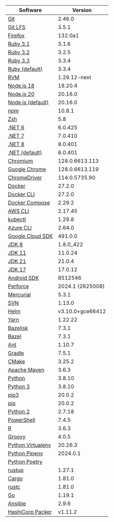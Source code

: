 [//]: # (title: Preinstalled Software on TeamCity Cloud Ubuntu Agents)
[//]: # (auxiliary-id: Preinstalled Software on TeamCity Cloud Ubuntu Agents)

<snippet id="ubuntu-jb-agents">

|Software|Version|
|---|---|
|[Git](https://git-scm.com/)|2.46.0|
|[Git LFS](https://git-lfs.github.com/)|3.5.1|
|[Firefox](https://www.mozilla.org/en-US/firefox/)|132.0a1|
|[Ruby 3.1](https://www.ruby-lang.org/en/)|3.1.6|
|[Ruby 3.2](https://www.ruby-lang.org/en/)|3.2.5|
|[Ruby 3.3](https://www.ruby-lang.org/en/)|3.3.4|
|[Ruby (default)](https://www.ruby-lang.org/en/)|3.3.4|
|[RVM](https://rvm.io/)|1.29.12-next|
|[Node.js 18](https://nodejs.org/)|18.20.4|
|[Node.js 20](https://nodejs.org/)|20.16.0|
|[Node.js (default)](https://nodejs.org/)|20.16.0|
|[npm](https://www.npmjs.com/)|10.8.1|
|[Zsh](https://www.zsh.org/)|5.8|
|[.NET 6](https://dotnet.microsoft.com/)|6.0.425|
|[.NET 7](https://dotnet.microsoft.com/)|7.0.410|
|[.NET 8](https://dotnet.microsoft.com/)|8.0.401|
|[.NET (default)](https://dotnet.microsoft.com/)|8.0.401|
|[Chromium](https://www.chromium.org/)|128.0.6613.113|
|[Google Chrome](https://www.google.com/chrome/)|128.0.6613.119|
|[ChromeDriver](https://chromedriver.chromium.org/)|114.0.5735.90|
|[Docker](https://www.docker.com/)|27.2.0|
|[Docker CLI](https://docs.docker.com/engine/reference/commandline/cli/)|27.2.0|
|[Docker Compose](https://docs.docker.com/compose/)|2.29.2|
|[AWS CLI](https://aws.amazon.com/cli/)|2.17.45|
|[kubectl](https://kubernetes.io/docs/tasks/tools/#kubectl)|1.29.8|
|[Azure CLI](https://docs.microsoft.com/en-us/cli/azure/)|2.64.0|
|[Google Cloud SDK](https://cloud.google.com/sdk)|491.0.0|
|[JDK 8](https://docs.aws.amazon.com/corretto/latest/corretto-8-ug/downloads-list.html)|1.8.0_422|
|[JDK 11](https://docs.aws.amazon.com/corretto/latest/corretto-11-ug/downloads-list.html)|11.0.24|
|[JDK 21](https://docs.aws.amazon.com/corretto/latest/corretto-21-ug/downloads-list.html)|21.0.4|
|[JDK 17](https://docs.aws.amazon.com/corretto/latest/corretto-17-ug/downloads-list.html)|17.0.12|
|[Android SDK](https://developer.android.com/studio/command-line)|8512546|
|[Perforce](https://www.perforce.com/)|2024.1 (2625008)|
|[Mercurial](https://www.mercurial-scm.org/)|5.3.1|
|[SVN](https://subversion.apache.org/)|1.13.0|
|[Helm](https://helm.sh/)|v3.10.0+gce66412|
|[Yarn](https://yarnpkg.com/)|1.22.22|
|[Bazelisk](https://github.com/bazelbuild/bazelisk)|7.3.1|
|[Bazel](https://bazel.build/)|7.3.1|
|[Ant](https://ant.apache.org/)|1.10.7|
|[Gradle](https://gradle.org/)|7.5.1|
|[CMake](https://cmake.org/)|3.25.2|
|[Apache Maven](https://maven.apache.org/)|3.6.3|
|[Python](https://www.python.org/)|3.8.10|
|[Python 3](https://www.python.org/downloads/)|3.8.10|
|[pip3](https://pip.pypa.io/en/stable/)|20.0.2|
|[pip](https://pip.pypa.io/en/stable/)|20.0.2|
|[Python 2](https://www.python.org/downloads/)|2.7.18|
|[PowerShell](https://docs.microsoft.com/en-us/powershell/)|7.4.5|
|[R](https://www.r-project.org/)|3.6.3|
|[Groovy](https://groovy-lang.org/)|4.0.5|
|[Python Virtualenv](https://virtualenv.pypa.io/en/latest/)|20.26.3|
|[Python Pipenv](https://pipenv.pypa.io/en/latest/)|2024.0.1|
|[Python Poetry](https://python-poetry.org/)||
|[rustup](https://rustup.rs/)|1.27.1|
|[Cargo](https://doc.rust-lang.org/cargo/)|1.81.0|
|[rustc](https://doc.rust-lang.org/rustc/what-is-rustc.html)|1.81.0|
|[Go](https://golang.org/)|1.19.1|
|[Ansible](https://www.ansible.com/)|2.9.6|
|[HashiCorp Packer](https://www.packer.io/)|v1.11.2|

</snippet> 
